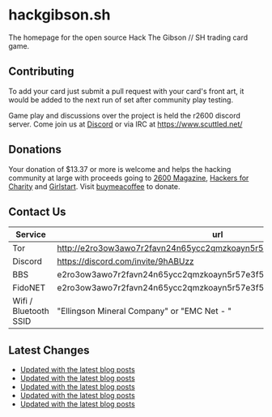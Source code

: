 # hackgibson.sh
The homepage for the open source Hack The Gibson // SH trading card game.


## Contributing

To add your card just submit a pull request with your card's front art, it would be added to the next run of set after community play testing.

Game play and discussions over the project is held the r2600 discord server. Come join us at [Discord](https://discord.com/invite/9hABUzz) or via IRC at https://www.scuttled.net/


## Donations

Your donation of $13.37 or more is welcome and helps the hacking community at large with proceeds going to [2600 Magazine](https://2600.com/), [Hackers for Charity](https://hackersforcharity.org) and [Girlstart](https://girlstart.org).  Visit [buymeacoffee](https://www.buymeacoffee.com/hackgibson.sh) to donate.


## Contact Us

Service | url
-|-
Tor | http://e2ro3ow3awo7r2favn24n65ycc2qmzkoayn5r57e3f56nvjwdcgg32ad.onion
Discord | https://discord.com/invite/9hABUzz
BBS | e2ro3ow3awo7r2favn24n65ycc2qmzkoayn5r57e3f56nvjwdcgg32ad.onion:23
FidoNET | e2ro3ow3awo7r2favn24n65ycc2qmzkoayn5r57e3f56nvjwdcgg32ad.onion:24554
Wifi / Bluetooth SSID | "Ellingson Mineral Company" or "EMC Net - <fidonet address>"

## Latest Changes
<!-- BLOG-POST-LIST:START -->
- [Updated with the latest blog posts](https://github.com/DFW2600/hackgibson.sh/commit/afb8ad041cfe564490b10973e0bdcf20737f5981)
- [Updated with the latest blog posts](https://github.com/DFW2600/hackgibson.sh/commit/59f3fd0869012bf96c3d2f850584225d0438ec3f)
- [Updated with the latest blog posts](https://github.com/DFW2600/hackgibson.sh/commit/d1c0f1ab7c7b418cbb281dd637d257536dec7aed)
- [Updated with the latest blog posts](https://github.com/DFW2600/hackgibson.sh/commit/c3a8d425c6720c8e0bb672262d17d693d58ea979)
- [Updated with the latest blog posts](https://github.com/DFW2600/hackgibson.sh/commit/37a8e180b8543f09620219e2b6542f77eb43cc3b)
<!-- BLOG-POST-LIST:END -->
